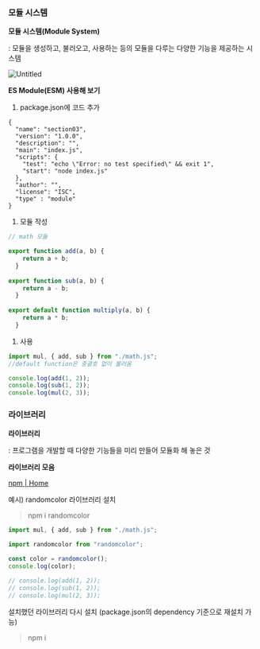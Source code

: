 ### 모듈 시스템

**모듈 시스템(Module System)**

: 모듈을 생성하고, 불러오고, 사용하는 등의 모듈을 다루는 다양한 기능을 제공하는 시스템

![Untitled](https://prod-files-secure.s3.us-west-2.amazonaws.com/7eb4d9b5-ca71-4d98-8b97-22b122996a8c/a9c972d9-4bcb-4893-a6f5-f5ab314393de/Untitled.png)

**ES Module(ESM) 사용해 보기**

1. package.json에 코드 추가

```
{
  "name": "section03",
  "version": "1.0.0",
  "description": "",
  "main": "index.js",
  "scripts": {
    "test": "echo \"Error: no test specified\" && exit 1",
    "start": "node index.js"
  },
  "author": "",
  "license": "ISC",
  "type" : "module"
}
```

1. 모듈 작성

```jsx
// math 모듈

export function add(a, b) {
    return a + b;
  }
  
export function sub(a, b) {
    return a - b;
  }
  
export default function multiply(a, b) {
    return a * b;
  }
```

1. 사용

```jsx
import mul, { add, sub } from "./math.js";
//default function은 중괄호 없이 불러옴

console.log(add(1, 2));
console.log(sub(1, 2));
console.log(mul(2, 3));
```

### 라이브러리

**라이브러리**

: 프로그램을 개발할 때 다양한 기능들을 미리 만들어 모듈화 해 놓은 것

**라이브러리 모음**

[npm | Home](https://www.npmjs.com/)

예시) randomcolor 라이브러리 설치 

> npm i randomcolor 

```jsx
import mul, { add, sub } from "./math.js";

import randomcolor from "randomcolor";

const color = randomcolor();
console.log(color);

// console.log(add(1, 2));
// console.log(sub(1, 2));
// console.log(mul(2, 3));
```

설치했던 라이브러리 다시 설치 (package.json의 dependency 기준으로 재설치 가능)

> npm i